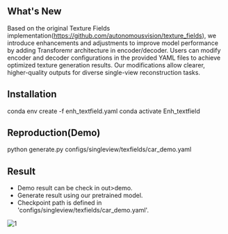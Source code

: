 ## What's New
Based on the original Texture Fields implementation(https://github.com/autonomousvision/texture_fields), we introduce enhancements and adjustments to improve model performance by adding Transforemr architecture in encoder/decoder. Users can modify encoder and decoder configurations in the provided YAML files to achieve optimized texture generation results. Our modifications allow clearer, higher-quality outputs for diverse single-view reconstruction tasks.

## Installation
conda env create -f enh_textfield.yaml
conda activate Enh_textfield

## Reproduction(Demo)
python generate.py configs/singleview/texfields/car_demo.yaml

## Result
- Demo result can be check in out>demo.
- Generate result using our pretrained model.
- Checkpoint path is defined in 'configs/singleview/texfields/car_demo.yaml'.


![1](https://github.com/user-attachments/assets/03f88f1a-8d4a-41d1-a42e-95cb8da30030)



